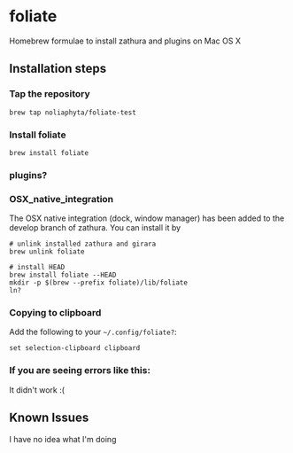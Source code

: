 # foliate

Homebrew formulae to install zathura and plugins on Mac OS X

## Installation steps

### Tap the repository
```
brew tap noliaphyta/foliate-test
```

### Install foliate
```
brew install foliate
```

### plugins?

### OSX_native_integration

The OSX native integration (dock, window manager) has been added to the develop branch of zathura.
You can install it by
```
# unlink installed zathura and girara
brew unlink foliate

# install HEAD
brew install foliate --HEAD
mkdir -p $(brew --prefix foliate)/lib/foliate
ln?
```

### Copying to clipboard
Add the following to your `~/.config/foliate?`:
```
set selection-clipboard clipboard
```

### If you are seeing errors like this:

It didn't work :(

## Known Issues
I have no idea what I'm doing
